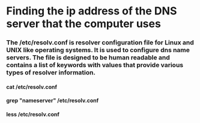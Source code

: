 <h1>Finding the ip address of the DNS server that the computer uses</h1>


<h3>The /etc/resolv.conf is resolver configuration file for Linux and UNIX like operating systems. It is used to configure dns name servers. The file is designed to be human readable and contains a list of keywords with values that provide various types of resolver information.</h3>

<h4>cat /etc/resolv.conf</h4>
<h4>grep "nameserver" /etc/resolv.conf</h4>
<h4>less /etc/resolv.conf</h4>